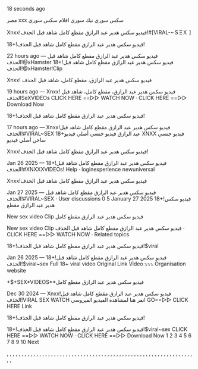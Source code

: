 18 seconds ago

مصر xxx سكس سوري نيك سوري افلام سكس سوري


Xnxx!فيديو سكس هدير عبد الرازق مقطع كامل شاهد قبل الحذف!#[VIRAL-~ＳΞＸ ]

18+!فيديو سكس هدير عبد الرازق مقطع كامل شاهد قبل الحذف!

22 hours ago — فيديو سكس هدير عبد الرازق مقطع كامل شاهد قبل الحذف!@xHamster 18+!فيديو سكس هدير عبد الرازق مقطع كامل شاهد قبل الحذف!@xHamster!Clip

Xnxx! فيديو سكس هدير عبد الرازق، مقطع كامل، شاهد قبل الحذف

19 hours ago — Xnxx! فيديو سكس هدير عبد الرازق، مقطع كامل، شاهد قبل الحذفSeXVIDEOs CLICK HERE ==▻▻ WATCH NOW · CLICK HERE ==▻▻ Download Now

18+!فيديو سكس هدير عبد الرازق مقطع كامل شاهد قبل الحذف!

17 hours ago — Xnxx!فيديو سكس هدير عبد الرازق مقطع كامل شاهد قبل الحذف!#VIRAL~SEX 18+عبد الرازق فيديو جنسي أصلي فيديو XNXX فيديو جنسي ساخن أصلي فيديو

Xnxx!فيديو سكس هدير عبد الرازق مقطع كامل شاهد قبل الحذف!

Jan 26 2025 — 18+!فيديو سكس هدير عبد الرازق مقطع كامل شاهد قبل الحذف!#XNXXXVIDEOs! Help · loginexperience newuniversal

Xnxx!فيديو سكس هدير عبد الرازق مقطع كامل شاهد قبل الحذف

Jan 27 2025 — فيديو سكس هدير عبد الرازق مقطع كامل شاهد قبل الحذف!#VIRAL~SEX · User discussions 0 5 January 27 2025 18+!فيديو سكس هدير عبد الرازق مقطع

New sex video Clip فيديو سكس هدير عبد الرازق مقطع كامل

New sex video Clip فيديو سكس هدير عبد الرازق مقطع كامل شاهد قبل الحذف · CLICK HERE ==▻▻ WATCH NOW · Related topics

18+!فيديو سكس هدير عبد الرازق مقطع كامل شاهد قبل الحذف!$viral

Jan 26 2025 — 18+!فيديو سكس هدير عبد الرازق مقطع كامل شاهد قبل الحذف!$viral~sex Full 18+ viral video Original Link Video ⤵️⤵️⤵️ Organisation website

+$+SEX*VIDEOS**فيديو سكس هدير عبد الرازق مقطع كامل

Dec 30 2024 — Xnxx!فيديو سكس هدير عبد الرازق مقطع كامل شاهد قبل الحذف!VIRAL SEX WATCH انقر هنا لمشاهدة الفيديو الفيروسي GO==▻▻ CLICK HERE Link

18+!فيديو سكس هدير عبد الرازق مقطع كامل شاهد قبل الحذف!

18+!فيديو سكس هدير عبد الرازق مقطع كامل شاهد قبل الحذف!$viral~sex CLICK HERE ==▻▻ WATCH NOW · CLICK HERE ==▻▻ Download Now 1 2 3 4 5 6 7 8 9 10 Next

, , , , , , , , , , , , , , , , , , , , , , , , , , , , , , , , , , , , , , , , , , , , , , , , , , , , , , , , , , , , , , , , ,
